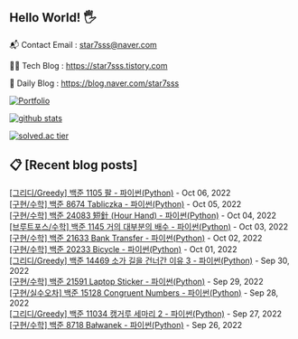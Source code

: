 ## Hello World! 🖐

📬 Contact Email : star7sss@naver.com

👨‍💻 Tech Blog : https://star7sss.tistory.com

🤪 Daily Blog : https://blog.naver.com/star7sss

[![Portfolio](https://img.shields.io/badge/Portfolio-%23000000.svg?style=for-the-badge&logo=firefox&logoColor=#FF7139)](https://fern-way-13f.notion.site/Jang-Thang-3b7b327981a2456c8ee5952eadb848b9)

[![github stats](https://github-readme-stats.vercel.app/api?username=jangThang&show_icons=true&hide_border=False)](https://star7sss.tistory.com)

[![solved.ac tier](http://mazassumnida.wtf/api/v2/generate_badge?boj=star7sss)](https://solved.ac/star7sss)

## 📋 [Recent blog posts]
[[그리디/Greedy] 백준 1105 팔 - 파이썬(Python)](https://star7sss.tistory.com/569) - Oct 06, 2022<br>
[[구현/수학] 백준 8674 Tabliczka - 파이썬(Python)](https://star7sss.tistory.com/517) - Oct 05, 2022<br>
[[구현/수학] 백준 24083 短針 (Hour Hand) - 파이썬(Python)](https://star7sss.tistory.com/511) - Oct 04, 2022<br>
[[브루트포스/수학] 백준 1145 거의 대부분의 배수 - 파이썬(Python)](https://star7sss.tistory.com/568) - Oct 03, 2022<br>
[[구현/수학] 백준 21633 Bank Transfer - 파이썬(Python)](https://star7sss.tistory.com/510) - Oct 02, 2022<br>
[[구현/수학] 백준 20233 Bicycle - 파이썬(Python)](https://star7sss.tistory.com/509) - Oct 01, 2022<br>
[[그리디/Greedy] 백준 14469 소가 길을 건너간 이유 3 - 파이썬(Python)](https://star7sss.tistory.com/567) - Sep 30, 2022<br>
[[구현/수학] 백준 21591 Laptop Sticker - 파이썬(Python)](https://star7sss.tistory.com/508) - Sep 29, 2022<br>
[[구현/실수오차] 백준 15128 Congruent Numbers - 파이썬(Python)](https://star7sss.tistory.com/507) - Sep 28, 2022<br>
[[그리디/Greedy] 백준 11034 캥거루 세마리 2 - 파이썬(Python)](https://star7sss.tistory.com/566) - Sep 27, 2022<br>
[[구현/수학] 백준 8718 Bałwanek - 파이썬(Python)](https://star7sss.tistory.com/506) - Sep 26, 2022<br>
